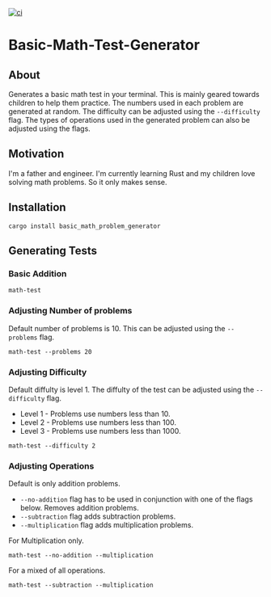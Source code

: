 [![ci](https://github.com/CCecilia/Basic-Math-Test-Generator/actions/workflows/ci.yml/badge.svg)](https://github.com/CCecilia/Basic-Math-Test-Generator/actions/workflows/ci.yml)

# Basic-Math-Test-Generator

## About

Generates a basic math test in your terminal. This is mainly geared towards children to help them practice. The numbers used in each problem are generated at random. The difficulty can be adjusted using the `--difficulty` flag. The types of operations used in the generated problem can also be adjusted using the flags.

## Motivation

I'm a father and engineer. I'm currently learning Rust and my children love solving math problems. So it only makes sense.

## Installation

```shell
cargo install basic_math_problem_generator
```

## Generating Tests

### Basic Addition

```shell
math-test
```

### Adjusting Number of problems

Default number of problems is 10. This can be adjusted using the `--problems` flag.

```shell
math-test --problems 20
```

### Adjusting Difficulty

Default diffulty is level 1. The diffulty of the test can be adjusted using the `--difficulty` flag.
- Level 1 - Problems use numbers less than 10.
- Level 2 - Problems use numbers less than 100.
- Level 3 - Problems use numbers less than 1000.

```shell
math-test --difficulty 2
```

### Adjusting Operations

Default is only addition problems.

- `--no-addition` flag has to be used in conjunction with one of the flags below. Removes addition problems.
- `--subtraction` flag adds subtraction problems.
- `--multiplication` flag adds multiplication problems.

For Multiplication only.
```shell
math-test --no-addition --multiplication
```

For a mixed of all operations.
```shell
math-test --subtraction --multiplication
```
